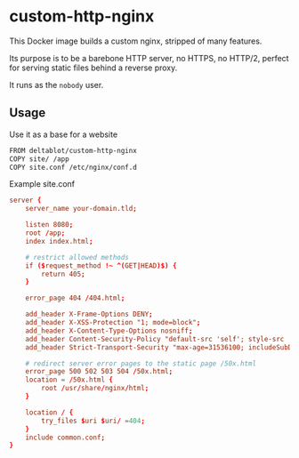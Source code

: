 # custom-http-nginx

This Docker image builds a custom nginx, stripped of many features.

Its purpose is to be a barebone HTTP server, no HTTPS, no HTTP/2, perfect for serving static files behind a reverse proxy.

It runs as the `nobody` user.

## Usage

Use it as a base for a website

~~~bash
FROM deltablot/custom-http-nginx
COPY site/ /app
COPY site.conf /etc/nginx/conf.d
~~~

Example site.conf

~~~conf
server {
    server_name your-domain.tld;

    listen 8080;
    root /app;
    index index.html;

    # restrict allowed methods
    if ($request_method !~ ^(GET|HEAD)$) {
        return 405;
    }

    error_page 404 /404.html;

    add_header X-Frame-Options DENY;
    add_header X-XSS-Protection "1; mode=block";
    add_header X-Content-Type-Options nosniff;
    add_header Content-Security-Policy "default-src 'self'; style-src 'unsafe-inline'; object-src 'none';";
    add_header Strict-Transport-Security "max-age=31536100; includeSubDomains; preload";

    # redirect server error pages to the static page /50x.html
    error_page 500 502 503 504 /50x.html;
    location = /50x.html {
        root /usr/share/nginx/html;
    }

    location / {
        try_files $uri $uri/ =404;
    }
    include common.conf;
}
